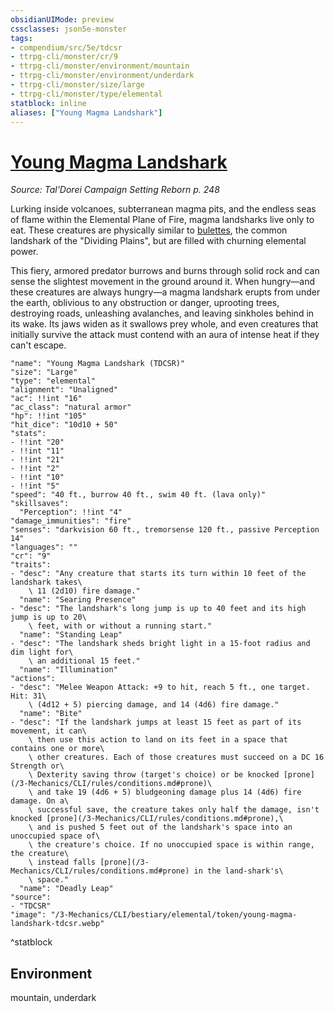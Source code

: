 ```yaml
---
obsidianUIMode: preview
cssclasses: json5e-monster
tags:
- compendium/src/5e/tdcsr
- ttrpg-cli/monster/cr/9
- ttrpg-cli/monster/environment/mountain
- ttrpg-cli/monster/environment/underdark
- ttrpg-cli/monster/size/large
- ttrpg-cli/monster/type/elemental
statblock: inline
aliases: ["Young Magma Landshark"]
---
```

# [Young Magma Landshark](3-Mechanics\CLI\bestiary\elemental/young-magma-landshark-tdcsr.md)
*Source: Tal'Dorei Campaign Setting Reborn p. 248*  

Lurking inside volcanoes, subterranean magma pits, and the endless seas of flame within the Elemental Plane of Fire, magma landsharks live only to eat. These creatures are physically similar to [bulettes](/3-Mechanics/CLI/bestiary/monstrosity/bulette.md), the common landshark of the "Dividing Plains", but are filled with churning elemental power.

This fiery, armored predator burrows and burns through solid rock and can sense the slightest movement in the ground around it. When hungry—and these creatures are always hungry—a magma landshark erupts from under the earth, oblivious to any obstruction or danger, uprooting trees, destroying roads, unleashing avalanches, and leaving sinkholes behind in its wake. Its jaws widen as it swallows prey whole, and even creatures that initially survive the attack must contend with an aura of intense heat if they can't escape.

```statblock
"name": "Young Magma Landshark (TDCSR)"
"size": "Large"
"type": "elemental"
"alignment": "Unaligned"
"ac": !!int "16"
"ac_class": "natural armor"
"hp": !!int "105"
"hit_dice": "10d10 + 50"
"stats":
- !!int "20"
- !!int "11"
- !!int "21"
- !!int "2"
- !!int "10"
- !!int "5"
"speed": "40 ft., burrow 40 ft., swim 40 ft. (lava only)"
"skillsaves":
  "Perception": !!int "4"
"damage_immunities": "fire"
"senses": "darkvision 60 ft., tremorsense 120 ft., passive Perception 14"
"languages": ""
"cr": "9"
"traits":
- "desc": "Any creature that starts its turn within 10 feet of the landshark takes\
    \ 11 (2d10) fire damage."
  "name": "Searing Presence"
- "desc": "The landshark's long jump is up to 40 feet and its high jump is up to 20\
    \ feet, with or without a running start."
  "name": "Standing Leap"
- "desc": "The landshark sheds bright light in a 15-foot radius and dim light for\
    \ an additional 15 feet."
  "name": "Illumination"
"actions":
- "desc": "Melee Weapon Attack: +9 to hit, reach 5 ft., one target. Hit: 31\
    \ (4d12 + 5) piercing damage, and 14 (4d6) fire damage."
  "name": "Bite"
- "desc": "If the landshark jumps at least 15 feet as part of its movement, it can\
    \ then use this action to land on its feet in a space that contains one or more\
    \ other creatures. Each of those creatures must succeed on a DC 16 Strength or\
    \ Dexterity saving throw (target's choice) or be knocked [prone](/3-Mechanics/CLI/rules/conditions.md#prone)\
    \ and take 19 (4d6 + 5) bludgeoning damage plus 14 (4d6) fire damage. On a\
    \ successful save, the creature takes only half the damage, isn't knocked [prone](/3-Mechanics/CLI/rules/conditions.md#prone),\
    \ and is pushed 5 feet out of the landshark's space into an unoccupied space of\
    \ the creature's choice. If no unoccupied space is within range, the creature\
    \ instead falls [prone](/3-Mechanics/CLI/rules/conditions.md#prone) in the land-shark's\
    \ space."
  "name": "Deadly Leap"
"source":
- "TDCSR"
"image": "/3-Mechanics/CLI/bestiary/elemental/token/young-magma-landshark-tdcsr.webp"
```
^statblock

## Environment

mountain, underdark